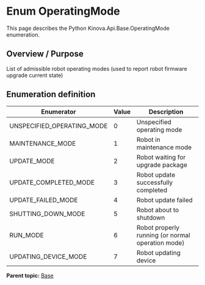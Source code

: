 # Enum OperatingMode

This page describes the Python Kinova.Api.Base.OperatingMode enumeration.

## Overview / Purpose

List of admissible robot operating modes \(used to report robot firmware upgrade current state\)

## Enumeration definition

|Enumerator|Value|Description|
|----------|-----|-----------|
|UNSPECIFIED\_OPERATING\_MODE|0|Unspecified operating mode|
|MAINTENANCE\_MODE|1|Robot in maintenance mode|
|UPDATE\_MODE|2|Robot waiting for upgrade package|
|UPDATE\_COMPLETED\_MODE|3|Robot update successfully completed|
|UPDATE\_FAILED\_MODE|4|Robot update failed|
|SHUTTING\_DOWN\_MODE|5|Robot about to shutdown|
|RUN\_MODE|6|Robot properly running \(or normal operation mode\)|
|UPDATING\_DEVICE\_MODE|7|Robot updating device|

**Parent topic:** [Base](../references/summary_Base.md)

